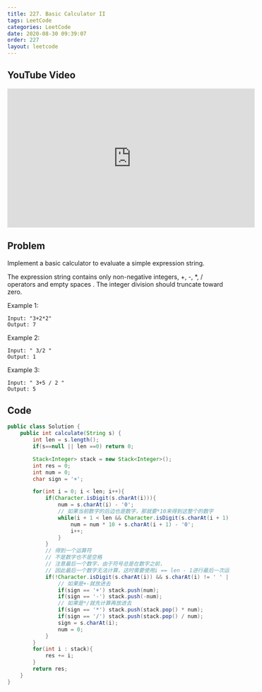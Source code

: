 ```yaml
---
title: 227. Basic Calculator II
tags: LeetCode
categories: LeetCode
date: 2020-08-30 09:39:07
order: 227
layout: leetcode
---
```


## YouTube Video

<iframe width="560" height="315" src="https://www.youtube.com/embed/iua49ZFeptY" frameborder="0" allow="accelerometer; autoplay; clipboard-write; encrypted-media; gyroscope; picture-in-picture" allowfullscreen></iframe>

## Problem

Implement a basic calculator to evaluate a simple expression string.

The expression string contains only non-negative integers, +, -, \*, / operators and empty spaces . The integer division should truncate toward zero.

Example 1:

```
Input: "3+2*2"
Output: 7
```

Example 2:

```
Input: " 3/2 "
Output: 1
```

Example 3:

```
Input: " 3+5 / 2 "
Output: 5
```

## Code

```java
public class Solution {
    public int calculate(String s) {
        int len = s.length();
        if(s==null || len ==0) return 0;

        Stack<Integer> stack = new Stack<Integer>();
        int res = 0;
        int num = 0;
        char sign = '+';

        for(int i = 0; i < len; i++){
            if(Character.isDigit(s.charAt(i))){
                num = s.charAt(i) - '0';
                // 如果当前数字的后边也是数字，那就要*10来得到这整个的数字
                while(i + 1 < len && Character.isDigit(s.charAt(i + 1))){
                    num = num * 10 + s.charAt(i + 1) - '0';
                    i++;
                }
            }
            // 得到一个运算符
            // 不是数字也不是空格
            // 注意最后一个数字，由于符号总是在数字之前，
            // 因此最后一个数字无法计算，这时需要使用i == len - 1进行最后一次运算
            if(!Character.isDigit(s.charAt(i)) && s.charAt(i) != ' ' || i == len - 1){
                // 如果是+-就放进去
                if(sign == '+') stack.push(num);
                if(sign == '-') stack.push(-num);
                // 如果是*/就先计算再放进去
                if(sign == '*') stack.push(stack.pop() * num);
                if(sign == '/') stack.push(stack.pop() / num);
                sign = s.charAt(i);
                num = 0;
            }
        }
        for(int i : stack){
            res += i;
        }
        return res;
    }
}
```

